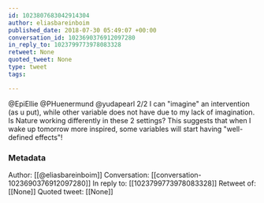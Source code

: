 ```yaml
---
id: 1023807683042914304
author: eliasbareinboim
published_date: 2018-07-30 05:49:07 +00:00
conversation_id: 1023690376912097280
in_reply_to: 1023799773978083328
retweet: None
quoted_tweet: None
type: tweet
tags:

---
```


@EpiEllie @PHuenermund @yudapearl 2/2 I can "imagine" an intervention (as u put), while other variable does not have due to my lack of imagination. Is Nature working differently in these 2 settings? This suggests that when I wake up tomorrow more inspired, some variables will start having "well-defined effects"!

### Metadata

Author: [[@eliasbareinboim]]
Conversation: [[conversation-1023690376912097280]]
In reply to: [[1023799773978083328]]
Retweet of: [[None]]
Quoted tweet: [[None]]
